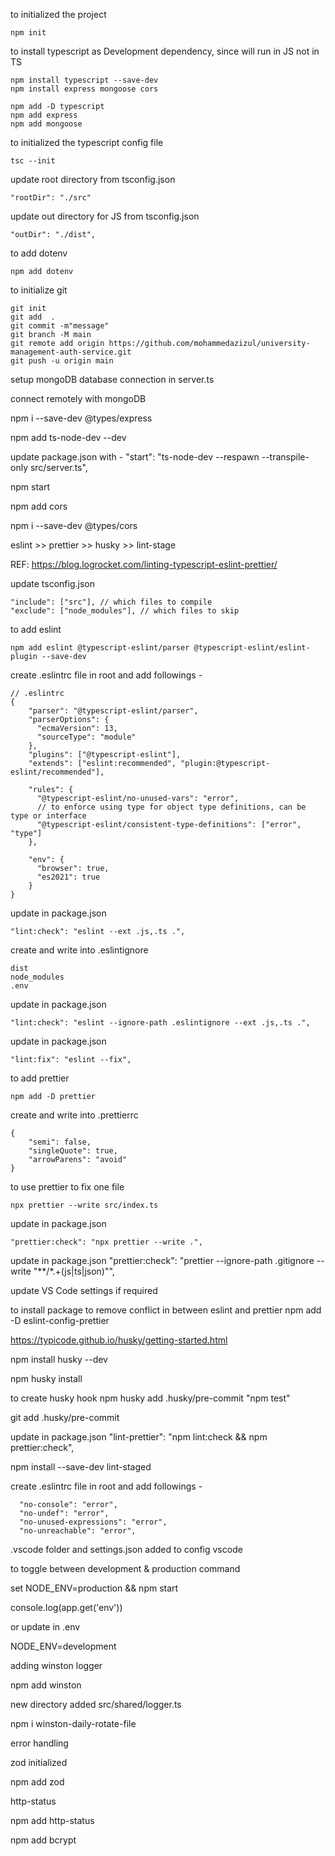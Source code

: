 to initialized the project
```
npm init
```
to install typescript as Development dependency, since will run in JS not in TS
```
npm install typescript --save-dev
npm install express mongoose cors

npm add -D typescript
npm add express
npm add mongoose
```
to initialized the typescript config file
```
tsc --init
```
update root directory from tsconfig.json
```
"rootDir": "./src"
```
update out directory for JS from tsconfig.json
```
"outDir": "./dist", 
```
to add dotenv
```
npm add dotenv
```
to initialize git
```
git init 
git add  .
git commit -m"message"
git branch -M main
git remote add origin https://github.com/mohammedazizul/university-management-auth-service.git
git push -u origin main
```
setup mongoDB database connection in server.ts

connect remotely with mongoDB

npm i --save-dev @types/express

npm add ts-node-dev --dev

update package.json with - 
"start": "ts-node-dev --respawn --transpile-only src/server.ts",

npm start

npm add cors

npm i --save-dev @types/cors

eslint >> prettier >> husky >> lint-stage

REF: https://blog.logrocket.com/linting-typescript-eslint-prettier/

update tsconfig.json
```
"include": ["src"], // which files to compile
"exclude": ["node_modules"], // which files to skip
```

to add eslint
```
npm add eslint @typescript-eslint/parser @typescript-eslint/eslint-plugin --save-dev
```

create .eslintrc file in root and add followings - 
```
// .eslintrc
{
    "parser": "@typescript-eslint/parser",
    "parserOptions": {
      "ecmaVersion": 13,
      "sourceType": "module"
    },
    "plugins": ["@typescript-eslint"],
    "extends": ["eslint:recommended", "plugin:@typescript-eslint/recommended"],
  
    "rules": {
      "@typescript-eslint/no-unused-vars": "error",
      // to enforce using type for object type definitions, can be type or interface 
      "@typescript-eslint/consistent-type-definitions": ["error", "type"]
    },
  
    "env": {
      "browser": true,
      "es2021": true
    }
}
```

update in package.json
```
"lint:check": "eslint --ext .js,.ts .",
```

create and write into .eslintignore
```
dist
node_modules
.env
```

update in package.json
```
"lint:check": "eslint --ignore-path .eslintignore --ext .js,.ts .",
```

update in package.json
```
"lint:fix": "eslint --fix",
```

to add prettier
```
npm add -D prettier
```

create and write into .prettierrc
```
{
    "semi": false,
    "singleQuote": true, 
    "arrowParens": "avoid"
}
```

to use prettier to fix one file
```
npx prettier --write src/index.ts
```

update in package.json
```
"prettier:check": "npx prettier --write .",
```

update in package.json
"prettier:check": "prettier --ignore-path .gitignore --write \"**/*.+(js|ts|json)\"",

update VS Code settings if required


to install package to remove conflict in between eslint and prettier
npm add -D eslint-config-prettier


https://typicode.github.io/husky/getting-started.html

npm install husky --dev

npm husky install

to create husky hook
npm husky add .husky/pre-commit "npm test"

git add .husky/pre-commit

update in package.json
"lint-prettier": "npm lint:check && npm prettier:check",

npm install --save-dev lint-staged

create .eslintrc file in root and add followings - 
```
  "no-console": "error",
  "no-undef": "error",
  "no-unused-expressions": "error",
  "no-unreachable": "error",
```

.vscode folder and settings.json added to config vscode

to toggle between development & production command

set NODE_ENV=production && npm start

console.log(app.get('env'))

or update in .env 

NODE_ENV=development

adding winston logger

npm add winston

new directory added src/shared/logger.ts

npm i winston-daily-rotate-file

error handling 

zod initialized

npm add zod

http-status

npm add http-status

npm add bcrypt